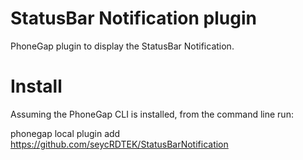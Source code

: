 StatusBar Notification plugin
==============

PhoneGap plugin to display the StatusBar Notification. 

Install
========
Assuming the PhoneGap CLI is installed, from the command line run:

phonegap local plugin add https://github.com/seycRDTEK/StatusBarNotification
